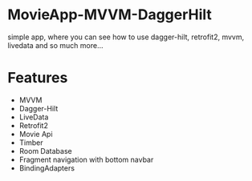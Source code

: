 # MovieApp-MVVM-DaggerHilt
simple app, where you can see how to use dagger-hilt, retrofit2, mvvm, livedata and so much more...

# Features
- MVVM
- Dagger-Hilt
- LiveData
- Retrofit2
- Movie Api
- Timber
- Room Database
- Fragment navigation with bottom navbar
- BindingAdapters
